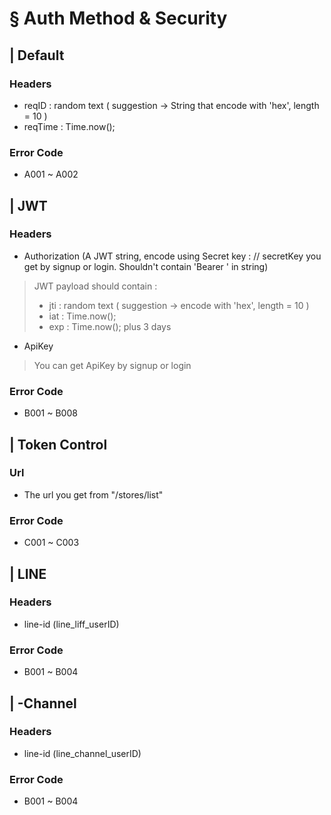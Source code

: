 # § Auth Method & Security

## | Default
### Headers
- reqID : random text ( suggestion -> String that encode with 'hex', length = 10 )
- reqTime : Time.now();
### Error Code
- A001 ~ A002

## | JWT
### Headers
- Authorization (A JWT string, encode using Secret key : // secretKey you get by signup or login. Shouldn't contain 'Bearer ' in string)
> JWT payload should contain :
> - jti : random text ( suggestion -> encode with 'hex', length = 10 )
> - iat : Time.now();
> - exp : Time.now(); plus 3 days
- ApiKey
> You can get ApiKey by signup or login
### Error Code
- B001 ~ B008

## | Token Control
### Url
- The url you get from "/stores/list"
### Error Code
- C001 ~ C003

## | LINE
### Headers
- line-id (line_liff_userID)
### Error Code
- B001 ~ B004

## | -Channel
### Headers
- line-id (line_channel_userID)
### Error Code
- B001 ~ B004